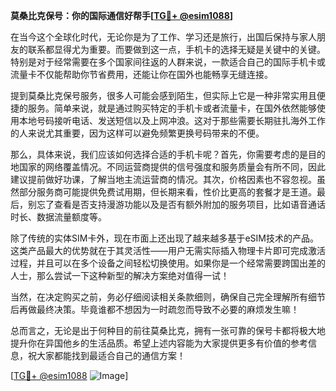 **莫桑比克保号：你的国际通信好帮手[[TG💪+ @esim1088](https://t.me/s/esim1088)]**

在当今这个全球化时代，无论你是为了工作、学习还是旅行，出国后保持与家人朋友的联系都显得尤为重要。而要做到这一点，手机卡的选择无疑是关键中的关键。特别是对于经常需要在多个国家间往返的人群来说，一款适合自己的国际手机卡或流量卡不仅能帮助你节省费用，还能让你在国外也能畅享无缝连接。

提到莫桑比克保号服务，很多人可能会感到陌生，但实际上它是一种非常实用且便捷的服务。简单来说，就是通过购买特定的手机卡或者流量卡，在国外依然能够使用本地号码接听电话、发送短信以及上网冲浪。这对于那些需要长期驻扎海外工作的人来说尤其重要，因为这样可以避免频繁更换号码带来的不便。

那么，具体来说，我们应该如何选择合适的手机卡呢？首先，你需要考虑的是目的地国家的网络覆盖情况。不同运营商提供的信号强度和服务质量会有所不同，因此建议提前做好功课，了解当地主流运营商的情况。其次，价格因素也不容忽视。虽然部分服务商可能提供免费试用期，但长期来看，性价比更高的套餐才是王道。最后，别忘了查看是否支持漫游功能以及是否有额外附加的服务项目，比如语音通话时长、数据流量额度等。

除了传统的实体SIM卡外，现在市面上还出现了越来越多基于eSIM技术的产品。这类产品最大的优势就在于其灵活性——用户无需实际插入物理卡片即可完成激活过程，并且可以在多个设备之间轻松切换使用。如果你是一个经常需要跨国出差的人士，那么尝试一下这种新型的解决方案绝对值得一试！

当然，在决定购买之前，务必仔细阅读相关条款细则，确保自己完全理解所有细节后再做最终决策。毕竟谁都不想因为一时疏忽而导致不必要的麻烦发生嘛！

总而言之，无论是出于何种目的前往莫桑比克，拥有一张可靠的保号卡都将极大地提升你在异国他乡的生活品质。希望上述内容能为大家提供更多有价值的参考信息，祝大家都能找到最适合自己的通信方案！ 

[[TG💪+ @esim1088](https://t.me/s/esim1088) ![Image](https://i.postimg.cc/4NQfJmqS/Snipaste-2025-05-13-00-14-12.png)]